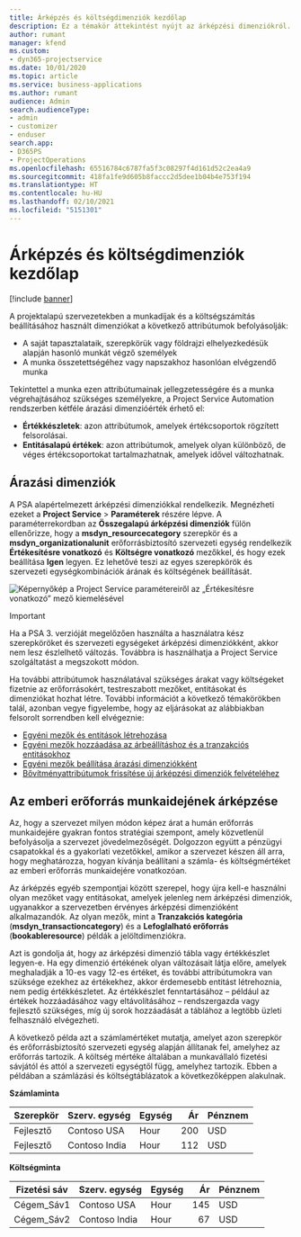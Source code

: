 ```yaml
---
title: Árképzés és költségdimenziók kezdőlap
description: Ez a témakör áttekintést nyújt az árképzési dimenziókról.
author: rumant
manager: kfend
ms.custom:
- dyn365-projectservice
ms.date: 10/01/2020
ms.topic: article
ms.service: business-applications
ms.author: rumant
audience: Admin
search.audienceType:
- admin
- customizer
- enduser
search.app:
- D365PS
- ProjectOperations
ms.openlocfilehash: 65516784c6787fa5f3c08297f4d161d52c2ea4a9
ms.sourcegitcommit: 418fa1fe9d605b8faccc2d5dee1b04b4e753f194
ms.translationtype: HT
ms.contentlocale: hu-HU
ms.lasthandoff: 02/10/2021
ms.locfileid: "5151301"
---
```

# <a name="pricing-and-costing-dimensions-home-page"></a>Árképzés és költségdimenziók kezdőlap

[!include [banner](../includes/psa-now-project-operations.md)]

A projektalapú szervezetekben a munkadíjak és a költségszámítás beállításához használt dimenziókat a következő attribútumok befolyásolják:

- A saját tapasztalataik, szerepkörük vagy földrajzi elhelyezkedésük alapján hasonló munkát végző személyek
- A munka összetettségéhez vagy napszakhoz hasonlóan elvégzendő munka

Tekintettel a munka ezen attribútumainak jellegzetességére és a munka végrehajtásához szükséges személyekre, a Project Service Automation rendszerben kétféle árazási dimenzióérték érhető el: 

- **Értékkészletek**: azon attribútumok, amelyek értékcsoportok rögzített felsorolásai.
- **Entitásalapú értékek**: azon attribútumok, amelyek olyan különböző, de véges értékcsoportokat tartalmazhatnak, amelyek idővel változhatnak.

## <a name="pricing-dimensions"></a>Árazási dimenziók

A PSA alapértelmezett árképzési dimenziókkal rendelkezik. Megnézheti ezeket a **Project Service** > **Paraméterek** részére lépve. A paraméterrekordban az **Összegalapú árképzési dimenziók** fülön ellenőrizze, hogy a **msdyn_resourcecategory** szerepkör és a **msdyn_organizationalunit** erőforrásbiztosító szervezeti egység rendelkezik **Értékesítésre vonatkozó** és **Költségre vonatkozó** mezőkkel, és hogy ezek beállítása **Igen** legyen. Ez lehetővé teszi az egyes szerepkörök és szervezeti egységkombinációk árának és költségének beállítását.

![Képernyőkép a Project Service paramétereiről az „Értékesítésre vonatkozó” mező kiemelésével](media/PS-OOB-parameters.png)

> [!IMPORTANT]
> Ha a PSA 3. verzióját megelőzően használta a használatra kész szerepköröket és szervezeti egységeket árképzési dimenziókként, akkor nem lesz észlelhető változás. Továbbra is használhatja a Project Service szolgáltatást a megszokott módon. 

Ha további attribútumok használatával szükséges árakat vagy költségeket fizetnie az erőforrásokért, testreszabott mezőket, entitásokat és dimenziókat hozhat létre. További információt a következő témakörökben talál, azonban vegye figyelembe, hogy az eljárásokat az alábbiakban felsorolt sorrendben kell elvégeznie:

- [Egyéni mezők és entitások létrehozása](create-custom-fields-entities.md)
- [Egyéni mezők hozzáadása az árbeállításhoz és a tranzakciós entitásokhoz](field-references.md)
- [Egyéni mezők beállítása árazási dimenziókként ](set-up-pricing-dimensions.md)
- [Bővítményattribútumok frissítése új árképzési dimenziók felvételéhez](update-plug-in-attributes.md)

## <a name="pricing-human-resource-time"></a>Az emberi erőforrás munkaidejének árképzése
Az, hogy a szervezet milyen módon képez árat a humán erőforrás munkaidejére gyakran fontos stratégiai szempont, amely közvetlenül befolyásolja a szervezet jövedelmezőségét. Dolgozzon együtt a pénzügyi csapatokkal és a gyakorlati vezetőkkel, amikor a szervezet készen áll arra, hogy meghatározza, hogyan kívánja beállítani a számla- és költségmértéket az emberi erőforrás munkaidejére vonatkozóan.

Az árképzés egyéb szempontjai között szerepel, hogy újra kell-e használni olyan mezőket vagy entitásokat, amelyek jelenleg nem árképzési dimenziók, ugyanakkor a szervezetben érvényes árképzési dimenzióként alkalmazandók. Az olyan mezők, mint a **Tranzakciós kategória** (**msdyn_transactioncategory**) és a **Lefoglalható erőforrás** (**bookableresource**) példák a jelöltdimenziókra. 

Azt is gondolja át, hogy az árképzési dimenzió tábla vagy értékkészlet legyen-e. Ha egy dimenzió értékének olyan változásait látja előre, amelyek meghaladják a 10-es vagy 12-es értéket, és további attribútumokra van szüksége ezekhez az értékekhez, akkor érdemesebb entitást létrehoznia, nem pedig értékkészletet. Az értékkészlet fenntartásához – például az értékek hozzáadásához vagy eltávolításához – rendszergazda vagy fejlesztő szükséges, míg új sorok hozzáadását a táblához a legtöbb üzleti felhasználó elvégezheti.

A következő példa azt a számlamértéket mutatja, amelyet azon szerepkör és erőforrásbiztosító szervezeti egység alapján állítanak fel, amelyhez az erőforrás tartozik. A költség mértéke általában a munkavállaló fizetési sávjától és attól a szervezeti egységtől függ, amelyhez tartozik. Ebben a példában a számlázási és költségtáblázatok a következőképpen alakulnak.

**Számlaminta**

| Szerepkör        | Szerv. egység    |Egység      |Ár      |Pénznem  |
| ------------|-------------|----------|----------:|----------|
| Fejlesztő   | Contoso USA  |Hour | 200|USD     |
| Fejlesztő   | Contoso India |Hour|   112|USD     |


**Költségminta**

| Fizetési sáv     | Szerv. egység    |Egység      |Ár      |Pénznem  |
| ----------------|-------------|----------|----------:|----------|
| Cégem_Sáv1 | Contoso USA  |Hour | 145|USD     |
| Cégem_Sáv2 | Contoso India |Hour|   67|USD     |
